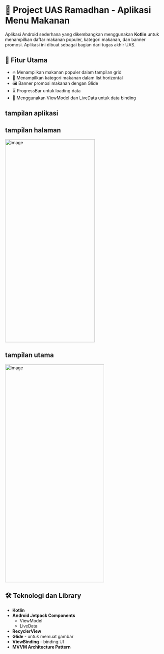 # 📱 Project UAS Ramadhan - Aplikasi Menu Makanan

Aplikasi Android sederhana yang dikembangkan menggunakan **Kotlin** untuk menampilkan daftar makanan populer, kategori makanan, dan banner promosi. Aplikasi ini dibuat sebagai bagian dari tugas akhir UAS.

## 🧠 Fitur Utama

- 🔥 Menampilkan makanan populer dalam tampilan grid
- 🍱 Menampilkan kategori makanan dalam list horizontal
- 🖼️ Banner promosi makanan dengan Glide
- ⏳ ProgressBar untuk loading data
- 🔄 Menggunakan ViewModel dan LiveData untuk data binding

## tampilan aplikasi
## tampilan halaman
<img width="292" height="658" alt="image" src="https://github.com/user-attachments/assets/edec3cc1-7d32-44e2-a3e3-7099f39600c9" />


## tampilan utama
<img width="322" height="706" alt="image" src="https://github.com/user-attachments/assets/87ba2819-deb5-4a1b-879b-174e50e0d1ec" />





## 🛠️ Teknologi dan Library

- **Kotlin**
- **Android Jetpack Components**
  - ViewModel
  - LiveData
- **RecyclerView**
- **Glide** - untuk memuat gambar
- **ViewBinding** - binding UI
- **MVVM Architecture Pattern**



